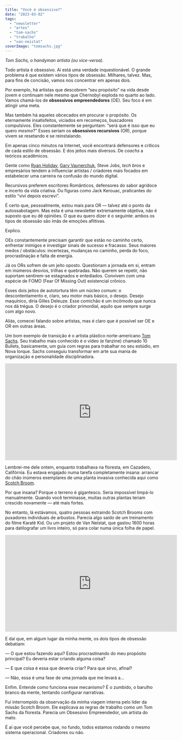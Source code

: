 ```yaml
---
title: "Você é obsessivo?"
date: "2023-03-02"
tags: 
  - "newsletter"
  - "artes"
  - "tom-sachs"
  - "trabalho"
  - "van-neistat"
coverImage: "tomsachs.jpg"
---
```


_Tom Sachs, o handyman artista (ou vice-versa)._

Todo artista é obsessivo. Aí está uma verdade inquestionável. O grande problema é que existem vários tipos de obsessão. Milhares, talvez. Mas, para fins de concisão, vamos nos concentrar em apenas dois.

Por exemplo, há artistas que descobrem “seu propósito” na vida desde jovem e continuam nele mesmo que Chernobyl exploda no quarto ao lado. Vamos chamá-los de **obsessivos empreendedores** (OE). Seu foco é em atingir uma meta.

Mas também há aqueles obcecados em procurar o propósito. Os eternamente insatisfeitos, viciados em recomeços, buscadores compulsivos. Eles constantemente se perguntam: “será que é isso que eu quero _mesmo_?” Esses seriam os **obsessivos recursivos** (OR), porque vivem se resetando e se reinstalando.

Em apenas cinco minutos na Internet, você encontrará defensores e críticos de cada estilo de obsessão. E dos jeitos mais diversos. De _coachs_ a teóricos acadêmicos.

Gente como [Ryan Holiday](https://ryanholiday.net/), [Gary Vaynerchuk](https://garyvaynerchuk.com/), Steve Jobs, _tech bros_ e empresários tendem a influenciar artistas / criadores mais focados em estabelecer uma carreira na confusão do mundo digital.

Recursivos preferem escritores Românticos, defensores do sabor agridoce e incerto da vida criativa. Ou figuras como Jack Kerouac, praticantes do estilo “vivi depois escrevi”.

É certo que, pessoalmente, estou mais para OR — talvez até o ponto da autossabotagem. Mas esta é uma newsletter extremamente objetiva, não é suposto que eu dê opiniões. O que eu quero dizer é o seguinte: ambos os tipos de obsessão são ímãs de emoções aflitivas.

Explico.

OEs constantemente precisam garantir que estão no caminho certo, enfrentar inimigos e investigar sinais de sucesso e fracasso. Seus maiores medos / obstáculos: incertezas, mudanças no caminho, perda do foco, procrastinação e falta de energia.

Já os ORs sofrem de um jeito oposto. Questionam a jornada em si, entram em inúmeros desvios, trilhas e quebradas. Não querem se repetir, não suportam sentirem-se estagnados e entediados. Convivem com uma espécie de FOMO (Fear Of Missing Out) existencial crônico.

Esses dois jeitos de autotortura têm um núcleo comum: o descontentamento e, claro, seu motor mais básico, o desejo. Desejo maquínico, diria Gilles Deleuze. Esse comichão é um incômodo que nunca nos dá trégua. O desejo é o criador primordial, aquilo que sempre surge com algo novo.

Aliás, comecei falando sobre artistas, mas é claro que é possível ser OE e OR em outras áreas.

Um bom exemplo de transição é o artista plástico norte-americano [Tom Sachs](https://www.tomsachs.com/). Seu trabalho mais conhecido é o vídeo (e fanzine) chamado 10 Bullets, basicamente, um guia com regras para trabalhar no seu estúdio, em Nova Iorque. Sachs conseguiu transformar em arte sua mania de organização e personalidade disciplinadora.

<iframe width="560" height="315" src="https://www.youtube.com/embed/49p1JVLHUos" title="YouTube video player" frameborder="0" allow="accelerometer; autoplay; clipboard-write; encrypted-media; gyroscope; picture-in-picture; web-share" allowfullscreen></iframe>

Lembrei-me dele ontem, enquanto trabalhava na floresta, em Cazadero, Califórnia. Eu estava engajado numa tarefa completamente insana: arrancar do chão inúmeros exemplares de uma planta invasiva conhecida aqui como [Scotch Broom](https://plantright.org/invasive/cytisus-scoparius/).

Por que insana? Porque o terreno é gigantesco. Seria impossível limpá-lo manualmente. Quando você terminasse, muitas outras plantas teriam crescido novamente — até mais fortes.

No entanto, lá estávamos, quatro pessoas extraindo Scotch Brooms com puxadores individuais de arbustos. Parecia algo saído de um treinamento do filme Karatê Kid. Ou um projeto de Van Neistat, que gastou 1600 horas para datilografar um livro inteiro, só para colar numa única folha de papel.

<iframe width="560" height="315" src="https://www.youtube.com/embed/QlRtFugjQtw" title="YouTube video player" frameborder="0" allow="accelerometer; autoplay; clipboard-write; encrypted-media; gyroscope; picture-in-picture; web-share" allowfullscreen></iframe>

E daí que, em algum lugar da minha mente, os dois tipos de obsessão debatiam:

— O que estou fazendo aqui? Estou procrastinando do meu propósito principal? Eu deveria estar criando alguma coisa?

— E que coisa é essa que deveria criar? Para que sirvo, afinal?

— Não, essa é uma fase de uma jornada que me levará a…

Enfim. Entende como funciona esse mecanismo? É o zumbido, o barulho branco da mente, tentando configurar narrativas.

Fui interrompido da observação da minha viagem interna pelo líder da missão Scotch Broom. Ele explicava as regras de trabalho como um Tom Sachs da floresta. Parecia um Obsessivo Empreendedor, um artista do mato.

É aí que você percebe que, no fundo, todos estamos rodando o mesmo sistema operacional. Criadores ou não.
